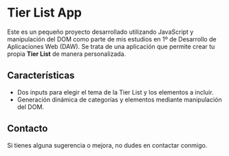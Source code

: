 # Tier List App

Este es un pequeño proyecto desarrollado utilizando JavaScript y manipulación del DOM 
como parte de mis estudios en 1º de Desarrollo de Aplicaciones Web (DAW). 
Se trata de una aplicación que permite crear tu propia **Tier List** de manera personalizada.

## Características
- Dos inputs para elegir el tema de la Tier List y los elementos a incluir.
- Generación dinámica de categorías y elementos mediante manipulación del DOM.

## Contacto
Si tienes alguna sugerencia o mejora, no dudes en contactar conmigo.
